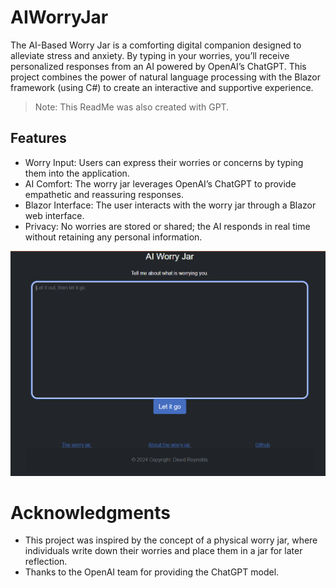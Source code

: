 # AIWorryJar

The AI-Based Worry Jar is a comforting digital companion designed to alleviate stress and anxiety. By typing in your worries, you’ll receive personalized responses from an AI powered by OpenAI’s ChatGPT. This project combines the power of natural language processing with the Blazor framework (using C#) to create an interactive and supportive experience.

> Note: This ReadMe was also created with GPT.

## Features

- Worry Input: Users can express their worries or concerns by typing them into the application.
- AI Comfort: The worry jar leverages OpenAI’s ChatGPT to provide empathetic and reassuring responses.
- Blazor Interface: The user interacts with the worry jar through a Blazor web interface.
- Privacy: No worries are stored or shared; the AI responds in real time without retaining any personal information.

![homepage](screenshot.png)

# Acknowledgments

- This project was inspired by the concept of a physical worry jar, where individuals write down their worries and place them in a jar for later reflection.
- Thanks to the OpenAI team for providing the ChatGPT model.
